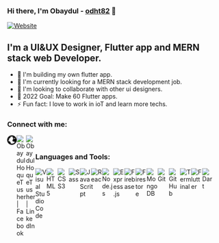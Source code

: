 ### Hi there, I'm Obaydul - [odht82][website] 👋 

[![Website](https://img.shields.io/website?label=obaydulhoqe.netlify.app&style=for-the-badge&url=https%3A%2F%2Fobaydulhoqe.netlify.app)](https://obaydulhoqe.netlify.app/)

## I'm a UI&UX Designer, Flutter app and MERN stack web Developer.

- 🔭 I'm building my own flutter app.
- 🌱 I'm currently looking for a MERN stack development job.
- 👯 I'm looking to collaborate with other ui designers.
- 🥅 2022 Goal: Make 60 Flutter apps.
- ⚡ Fun fact: I love to work in ioT and learn more techs.

### Connect with me:

[<img align="left" alt="obaydulhoqe.netlify.app" width="22px" src="https://raw.githubusercontent.com/iconic/open-iconic/master/svg/globe.svg" />][website]
[<img align="left" alt="ObaydulHoqueTusher | Facebook" width="22px" src="https://cdn.jsdelivr.net/npm/simple-icons@v3/icons/facebook.svg" />][facebook]
[<img align="left" alt="ObaydulHoqueTusher | LinkedIn" width="22px" src="https://cdn.jsdelivr.net/npm/simple-icons@v3/icons/linkedin.svg" />][linkedin]

<br />

### Languages and Tools:

[<img align="left" alt="Visual Studio Code" width="26px" src="https://firebasestorage.googleapis.com/v0/b/fragrance-app-128b1.appspot.com/o/VisualStudioCode.png?alt=media&token=329ed845-31f4-4207-ab37-b23700bb80ba" />][website]
[<img align="left" alt="HTML5" width="26px" src="https://firebasestorage.googleapis.com/v0/b/fragrance-app-128b1.appspot.com/o/html.png?alt=media&token=d08073dc-90aa-467e-a5f6-09d61cd78639" />][website]
[<img align="left" alt="CSS3" width="26px" src="https://firebasestorage.googleapis.com/v0/b/fragrance-app-128b1.appspot.com/o/css.png?alt=media&token=74a8888f-84cc-4950-8f26-71d69aee7040" />][website]
[<img align="left" alt="Sass" width="26px" src="https://firebasestorage.googleapis.com/v0/b/fragrance-app-128b1.appspot.com/o/sass.png?alt=media&token=e284feef-cfa1-4b71-8787-215e178ea344" />][website]
[<img align="left" alt="JavaScript" width="26px" src="https://firebasestorage.googleapis.com/v0/b/fragrance-app-128b1.appspot.com/o/javascript.png?alt=media&token=1765c572-b623-4991-8a6e-7093a417451a" />][website]
[<img align="left" alt="React" width="26px" src="https://firebasestorage.googleapis.com/v0/b/fragrance-app-128b1.appspot.com/o/react.png?alt=media&token=b4235379-5d28-4692-82a7-440cacbfe455" />][website]
[<img align="left" alt="Node.js" width="26px" src="https://firebasestorage.googleapis.com/v0/b/fragrance-app-128b1.appspot.com/o/nodejs.png?alt=media&token=66d52a8d-9dce-4055-98b2-e2981f201881" />][website]
[<img align="left" alt="Express.js" width="26px" src="https://firebasestorage.googleapis.com/v0/b/fragrance-app-128b1.appspot.com/o/expressjs.png?alt=media&token=469794b8-6cbd-475c-bc15-cc40c09c75ad" />][website]
[<img align="left" alt="Firebase" width="26px" src="https://firebasestorage.googleapis.com/v0/b/fragrance-app-128b1.appspot.com/o/firebase.png?alt=media&token=a142986f-2a7d-420c-940d-f60dbac59777" />][website]
[<img align="left" alt="Firestore" width="26px" src="https://firebasestorage.googleapis.com/v0/b/fragrance-app-128b1.appspot.com/o/firestore.png?alt=media&token=d2c4a3aa-1c5c-4265-bd40-30b5b0a07f34" />][website]
[<img align="left" alt="MongoDB" width="26px" src="https://firebasestorage.googleapis.com/v0/b/fragrance-app-128b1.appspot.com/o/mongodb.png?alt=media&token=1c7f0ba9-c888-47a9-a00c-1f3ff115af4e" />][website]
[<img align="left" alt="Git" width="26px" src="https://firebasestorage.googleapis.com/v0/b/fragrance-app-128b1.appspot.com/o/git.png?alt=media&token=24dd46da-02b6-45b4-a219-62b29ae65a22" />][website]
[<img align="left" alt="GitHub" width="26px" src="https://firebasestorage.googleapis.com/v0/b/fragrance-app-128b1.appspot.com/o/github.png?alt=media&token=0ed3d24e-ef9d-4f36-8d4a-ca97eedcb0a2" />][website]
[<img align="left" alt="Terminal" width="26px" src="https://firebasestorage.googleapis.com/v0/b/fragrance-app-128b1.appspot.com/o/terminal.png?alt=media&token=5bc9abf9-93d0-4640-befb-6811687b1a17" />][website]
[<img align="left" alt="Flutter" width="26px" src="https://firebasestorage.googleapis.com/v0/b/fragrance-app-128b1.appspot.com/o/flutter.png?alt=media&token=f51d7fe5-6be7-4478-b77f-d92eabba12bf" />][website]
[<img align="left" alt="Dart" width="26px" src="https://firebasestorage.googleapis.com/v0/b/fragrance-app-128b1.appspot.com/o/dart.png?alt=media&token=acde7a53-0f47-40c9-9d05-d845a232360f" />][website]

<br />

[website]: https://obaydulhoqe.netlify.app/
[facebook]: https://www.facebook.com/ObaydulHoqueTusher
[linkedin]: https://www.linkedin.com/in/md-obaydul-hoque-6b89b917b/
